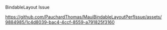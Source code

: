 BindableLayout Issue


https://github.com/PauchardThomas/MauiBindableLayoutPerfIssue/assets/9884985/1c4d8039-bac4-4ccf-8559-a791825f3160

